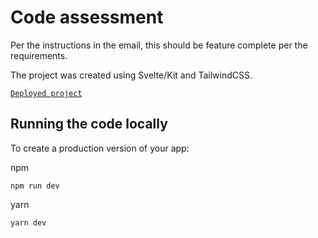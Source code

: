 # Code assessment

Per the instructions in the email, this should be feature complete per the requirements.

The project was created using Svelte/Kit and TailwindCSS.

[`Deployed project`](https://ideal-octo-spork.vercel.app/)

## Running the code locally

To create a production version of your app:

npm
```
npm run dev
```

yarn
```
yarn dev
```
